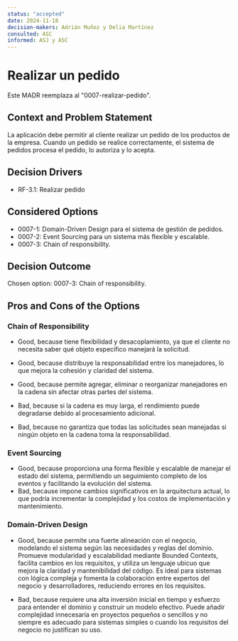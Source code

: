 ```yaml
---
status: "accepted"
date: 2024-11-18
decision-makers: Adrián Muñoz y Delia Martínez
consulted: ASC
informed: ASJ y ASC
---
```


# Realizar un pedido
Este MADR reemplaza al "0007-realizar-pedido". 

## Context and Problem Statement

La aplicación debe permitir al cliente realizar un pedido de los productos de la empresa. Cuando un pedido se realice correctamente, el sistema de pedidos procesa el pedido, lo autoriza y lo acepta.

## Decision Drivers

* RF-3.1: Realizar pedido

## Considered Options

* 0007-1: Domain-Driven Design para el sistema de gestión de pedidos.
* 0007-2: Event Sourcing para un sistema más flexible y escalable.
* 0007-3: Chain of responsibility. 

## Decision Outcome

Chosen option: 0007-3: Chain of responsibility.

## Pros and Cons of the Options

### Chain of Responsibility
* Good, because tiene flexibilidad y desacoplamiento, ya que el cliente no necesita saber qué objeto específico manejará la solicitud.
* Good, because distribuye la responsabilidad entre los manejadores, lo que mejora la cohesión y claridad del sistema.
* Good, because permite agregar, eliminar o reorganizar manejadores en la cadena sin afectar otras partes del sistema.

* Bad, because si la cadena es muy larga, el rendimiento puede degradarse debido al procesamiento adicional.
* Bad, because no garantiza que todas las solicitudes sean manejadas si ningún objeto en la cadena toma la responsabilidad.

### Event Sourcing

* Good, because proporciona una forma flexible y escalable de manejar el estado del sistema, permitiendo un seguimiento completo de los eventos y facilitando la evolución del sistema.
* Bad, because impone cambios significativos en la arquitectura actual, lo que podría incrementar la complejidad y los costos de implementación y mantenimiento.

### Domain-Driven Design 
* Good, because permite una fuerte alineación con el negocio, modelando el sistema según las necesidades y reglas del dominio. Promueve modularidad y escalabilidad mediante Bounded Contexts, facilita cambios en los requisitos, y utiliza un lenguaje ubicuo que mejora la claridad y mantenibilidad del código. Es ideal para sistemas con lógica compleja y fomenta la colaboración entre expertos del negocio y desarrolladores, reduciendo errores en los requisitos.

* Bad, because requiere una alta inversión inicial en tiempo y esfuerzo para entender el dominio y construir un modelo efectivo. Puede añadir complejidad innecesaria en proyectos pequeños o sencillos y no siempre es adecuado para sistemas simples o cuando los requisitos del negocio no justifican su uso.
